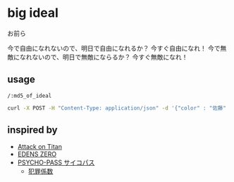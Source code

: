 # big ideal

お前ら

今で自由になれないので、明日で自由になれるか？
今すぐ自由になれ！
今で無敵になれないので、明日で無敵にならるか？
今すぐ無敵になれ！

## usage

`/:md5_of_ideal`

```sh
curl -X POST -H "Content-Type: application/json" -d '{"color" : "佐藤" , "crime" : 300}' localhost:8080/md5_of_ideal
```

## inspired by

- [Attack on Titan](https://ja.wikipedia.org/wiki/%E9%80%B2%E6%92%83%E3%81%AE%E5%B7%A8%E4%BA%BA)
- [EDENS ZERO](https://ja.wikipedia.org/wiki/EDENS_ZERO)
- [PSYCHO-PASS サイコパス](https://ja.wikipedia.org/wiki/PSYCHO-PASS_%E3%82%B5%E3%82%A4%E3%82%B3%E3%83%91%E3%82%B9)
  - [犯罪係数](https://ja.wikipedia.org/wiki/PSYCHO-PASS_%E3%82%B5%E3%82%A4%E3%82%B3%E3%83%91%E3%82%B9#%E7%8A%AF%E7%BD%AA%E4%BF%82%E6%95%B0)